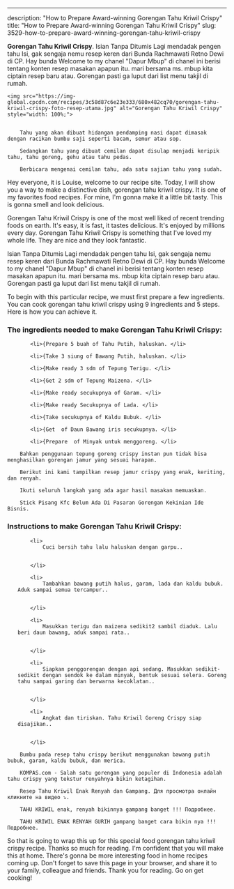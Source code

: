 ---
description: "How to Prepare Award-winning Gorengan Tahu Kriwil Crispy"
title: "How to Prepare Award-winning Gorengan Tahu Kriwil Crispy"
slug: 3529-how-to-prepare-award-winning-gorengan-tahu-kriwil-crispy

<p>
	<strong>Gorengan Tahu Kriwil Crispy</strong>. 
	Isian Tanpa Ditumis Lagi mendadak pengen tahu Isi, gak sengaja nemu resep keren dari Bunda Rachmawati Retno Dewi di CP. Hay bunda Welcome to my chanel &#34;Dapur Mbup&#34; di chanel ini berisi tentang konten resep masakan apapun itu. mari bersama ms. mbup kita ciptain resep baru atau. Gorengan pasti ga luput dari list menu takjil di rumah.
</p>
<p>
	
	<img src="https://img-global.cpcdn.com/recipes/3c58d87c6e23e333/680x482cq70/gorengan-tahu-kriwil-crispy-foto-resep-utama.jpg" alt="Gorengan Tahu Kriwil Crispy" style="width: 100%;">
	
	
		Tahu yang akan dibuat hidangan pendamping nasi dapat dimasak dengan racikan bumbu saji seperti bacam, semur atau sop.
	
		Sedangkan tahu yang dibuat cemilan dapat disulap menjadi keripik tahu, tahu goreng, gehu atau tahu pedas.
	
		Berbicara mengenai cemilan tahu, ada satu sajian tahu yang sudah.
	
</p>
<p>
	Hey everyone, it is Louise, welcome to our recipe site. Today, I will show you a way to make a distinctive dish, gorengan tahu kriwil crispy. It is one of my favorites food recipes. For mine, I'm gonna make it a little bit tasty. This is gonna smell and look delicious.
</p>
	
<p>
	Gorengan Tahu Kriwil Crispy is one of the most well liked of recent trending foods on earth. It's easy, it is fast, it tastes delicious. It's enjoyed by millions every day. Gorengan Tahu Kriwil Crispy is something that I've loved my whole life. They are nice and they look fantastic.
</p>
<p>
	Isian Tanpa Ditumis Lagi mendadak pengen tahu Isi, gak sengaja nemu resep keren dari Bunda Rachmawati Retno Dewi di CP. Hay bunda Welcome to my chanel &#34;Dapur Mbup&#34; di chanel ini berisi tentang konten resep masakan apapun itu. mari bersama ms. mbup kita ciptain resep baru atau. Gorengan pasti ga luput dari list menu takjil di rumah.
</p>

<p>
To begin with this particular recipe, we must first prepare a few ingredients. You can cook gorengan tahu kriwil crispy using 9 ingredients and 5 steps. Here is how you can achieve it.
</p>

<h3>The ingredients needed to make Gorengan Tahu Kriwil Crispy:</h3>

<ol>
	
		<li>{Prepare 5 buah of Tahu Putih, haluskan. </li>
	
		<li>{Take 3 siung of Bawang Putih, haluskan. </li>
	
		<li>{Make ready 3 sdm of Tepung Terigu. </li>
	
		<li>{Get 2 sdm of Tepung Maizena. </li>
	
		<li>{Make ready secukupnya of Garam. </li>
	
		<li>{Make ready Secukupnya of Lada. </li>
	
		<li>{Take secukupnya of Kaldu Bubuk. </li>
	
		<li>{Get  of Daun Bawang iris secukupnya. </li>
	
		<li>{Prepare  of Minyak untuk menggoreng. </li>
	
</ol>
<p>
	
		Bahkan penggunaan tepung goreng crispy instan pun tidak bisa menghasilkan gorengan jamur yang sesuai harapan.
	
		Berikut ini kami tampilkan resep jamur crispy yang enak, keriting, dan renyah.
	
		Ikuti seluruh langkah yang ada agar hasil masakan memuaskan.
	
		Stick Pisang Kfc Belum Ada Di Pasaran Gorengan Kekinian Ide Bisnis.
	
</p>

<h3>Instructions to make Gorengan Tahu Kriwil Crispy:</h3>

<ol>
	
		<li>
			Cuci bersih tahu lalu haluskan dengan garpu..
			
			
		</li>
	
		<li>
			Tambahkan bawang putih halus, garam, lada dan kaldu bubuk. Aduk sampai semua tercampur..
			
			
		</li>
	
		<li>
			Masukkan terigu dan maizena sedikit2 sambil diaduk. Lalu beri daun bawang, aduk sampai rata..
			
			
		</li>
	
		<li>
			Siapkan penggorengan dengan api sedang. Masukkan sedikit-sedikit dengan sendok ke dalam minyak, bentuk sesuai selera. Goreng tahu sampai garing dan berwarna kecoklatan..
			
			
		</li>
	
		<li>
			Angkat dan tiriskan. Tahu Kriwil Goreng Crispy siap disajikan..
			
			
		</li>
	
</ol>

<p>
	
		Bumbu pada resep tahu crispy berikut menggunakan bawang putih bubuk, garam, kaldu bubuk, dan merica.
	
		KOMPAS.com - Salah satu gorengan yang populer di Indonesia adalah tahu crispy yang tekstur renyahnya bikin ketagihan.
	
		Resep Tahu Kriwil Enak Renyah dan Gampang. Для просмотра онлайн кликните на видео ⤵.
	
		TAHU KRIWIL enak, renyah bikinnya gampang banget !!! Подробнее.
	
		TAHU KRIWIL ENAK RENYAH GURIH gampang banget cara bikin nya !!! Подробнее.
	
</p>

<p>
	So that is going to wrap this up for this special food gorengan tahu kriwil crispy recipe. Thanks so much for reading. I'm confident that you will make this at home. There's gonna be more interesting food in home recipes coming up. Don't forget to save this page in your browser, and share it to your family, colleague and friends. Thank you for reading. Go on get cooking!
</p>
